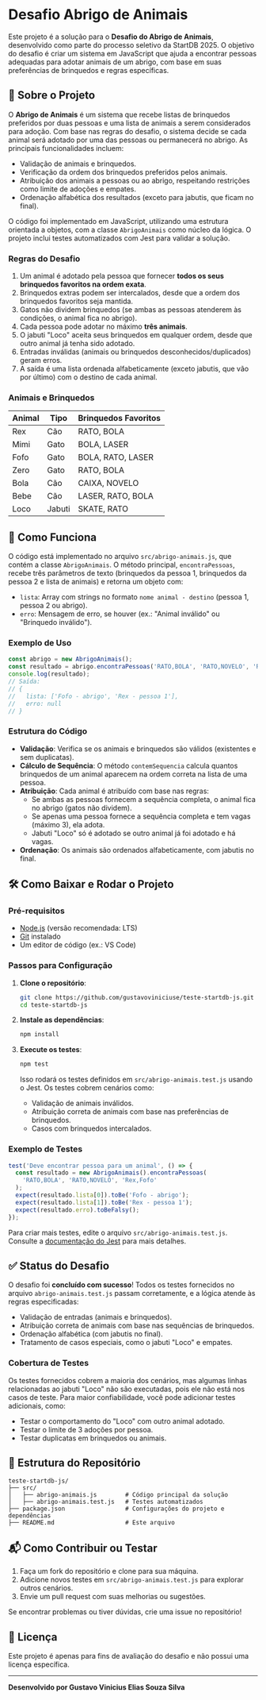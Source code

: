 # Desafio Abrigo de Animais

Este projeto é a solução para o **Desafio do Abrigo de Animais**, desenvolvido como parte do processo seletivo da StartDB 2025. O objetivo do desafio é criar um sistema em JavaScript que ajuda a encontrar pessoas adequadas para adotar animais de um abrigo, com base em suas preferências de brinquedos e regras específicas.

## 📖 Sobre o Projeto

O **Abrigo de Animais** é um sistema que recebe listas de brinquedos preferidos por duas pessoas e uma lista de animais a serem considerados para adoção. Com base nas regras do desafio, o sistema decide se cada animal será adotado por uma das pessoas ou permanecerá no abrigo. As principais funcionalidades incluem:

- Validação de animais e brinquedos.
- Verificação da ordem dos brinquedos preferidos pelos animais.
- Atribuição dos animais a pessoas ou ao abrigo, respeitando restrições como limite de adoções e empates.
- Ordenação alfabética dos resultados (exceto para jabutis, que ficam no final).

O código foi implementado em JavaScript, utilizando uma estrutura orientada a objetos, com a classe `AbrigoAnimais` como núcleo da lógica. O projeto inclui testes automatizados com Jest para validar a solução.

### Regras do Desafio
1. Um animal é adotado pela pessoa que fornecer **todos os seus brinquedos favoritos na ordem exata**.
2. Brinquedos extras podem ser intercalados, desde que a ordem dos brinquedos favoritos seja mantida.
3. Gatos não dividem brinquedos (se ambas as pessoas atenderem às condições, o animal fica no abrigo).
4. Cada pessoa pode adotar no máximo **três animais**.
5. O jabuti "Loco" aceita seus brinquedos em qualquer ordem, desde que outro animal já tenha sido adotado.
6. Entradas inválidas (animais ou brinquedos desconhecidos/duplicados) geram erros.
7. A saída é uma lista ordenada alfabeticamente (exceto jabutis, que vão por último) com o destino de cada animal.

### Animais e Brinquedos
| Animal | Tipo   | Brinquedos Favoritos        |
|--------|--------|-----------------------------|
| Rex    | Cão    | RATO, BOLA                  |
| Mimi   | Gato   | BOLA, LASER                 |
| Fofo   | Gato   | BOLA, RATO, LASER           |
| Zero   | Gato   | RATO, BOLA                  |
| Bola   | Cão    | CAIXA, NOVELO               |
| Bebe   | Cão    | LASER, RATO, BOLA           |
| Loco   | Jabuti | SKATE, RATO                 |

## 🚀 Como Funciona

O código está implementado no arquivo `src/abrigo-animais.js`, que contém a classe `AbrigoAnimais`. O método principal, `encontraPessoas`, recebe três parâmetros de texto (brinquedos da pessoa 1, brinquedos da pessoa 2 e lista de animais) e retorna um objeto com:
- `lista`: Array com strings no formato `nome animal - destino` (pessoa 1, pessoa 2 ou abrigo).
- `erro`: Mensagem de erro, se houver (ex.: "Animal inválido" ou "Brinquedo inválido").

### Exemplo de Uso
```javascript
const abrigo = new AbrigoAnimais();
const resultado = abrigo.encontraPessoas('RATO,BOLA', 'RATO,NOVELO', 'Rex,Fofo');
console.log(resultado);
// Saída:
// {
//   lista: ['Fofo - abrigo', 'Rex - pessoa 1'],
//   erro: null
// }
```

### Estrutura do Código
- **Validação**: Verifica se os animais e brinquedos são válidos (existentes e sem duplicatas).
- **Cálculo de Sequência**: O método `contemSequencia` calcula quantos brinquedos de um animal aparecem na ordem correta na lista de uma pessoa.
- **Atribuição**: Cada animal é atribuído com base nas regras:
  - Se ambas as pessoas fornecem a sequência completa, o animal fica no abrigo (gatos não dividem).
  - Se apenas uma pessoa fornece a sequência completa e tem vagas (máximo 3), ela adota.
  - Jabuti "Loco" só é adotado se outro animal já foi adotado e há vagas.
- **Ordenação**: Os animais são ordenados alfabeticamente, com jabutis no final.

## 🛠️ Como Baixar e Rodar o Projeto

### Pré-requisitos
- [Node.js](https://nodejs.org/) (versão recomendada: LTS)
- [Git](https://git-scm.com/) instalado
- Um editor de código (ex.: VS Code)

### Passos para Configuração
1. **Clone o repositório**:
   ```bash
   git clone https://github.com/gustavoviniciuse/teste-startdb-js.git
   cd teste-startdb-js
   ```

2. **Instale as dependências**:
   ```bash
   npm install
   ```

3. **Execute os testes**:
   ```bash
   npm test
   ```

   Isso rodará os testes definidos em `src/abrigo-animais.test.js` usando o Jest. Os testes cobrem cenários como:
   - Validação de animais inválidos.
   - Atribuição correta de animais com base nas preferências de brinquedos.
   - Casos com brinquedos intercalados.

### Exemplo de Testes
```javascript
test('Deve encontrar pessoa para um animal', () => {
  const resultado = new AbrigoAnimais().encontraPessoas(
    'RATO,BOLA', 'RATO,NOVELO', 'Rex,Fofo'
  );
  expect(resultado.lista[0]).toBe('Fofo - abrigo');
  expect(resultado.lista[1]).toBe('Rex - pessoa 1');
  expect(resultado.erro).toBeFalsy();
});
```

Para criar mais testes, edite o arquivo `src/abrigo-animais.test.js`. Consulte a [documentação do Jest](https://jestjs.io/docs/getting-started) para mais detalhes.

## ✅ Status do Desafio
O desafio foi **concluído com sucesso**! Todos os testes fornecidos no arquivo `abrigo-animais.test.js` passam corretamente, e a lógica atende às regras especificadas:
- Validação de entradas (animais e brinquedos).
- Atribuição correta de animais com base nas sequências de brinquedos.
- Ordenação alfabética (com jabutis no final).
- Tratamento de casos especiais, como o jabuti "Loco" e empates.

### Cobertura de Testes
Os testes fornecidos cobrem a maioria dos cenários, mas algumas linhas relacionadas ao jabuti "Loco" não são executadas, pois ele não está nos casos de teste. Para maior confiabilidade, você pode adicionar testes adicionais, como:
- Testar o comportamento do "Loco" com outro animal adotado.
- Testar o limite de 3 adoções por pessoa.
- Testar duplicatas em brinquedos ou animais.

## 📂 Estrutura do Repositório
```
teste-startdb-js/
├── src/
│   ├── abrigo-animais.js        # Código principal da solução
│   ├── abrigo-animais.test.js   # Testes automatizados
├── package.json                 # Configurações do projeto e dependências
├── README.md                    # Este arquivo
```

## 📬 Como Contribuir ou Testar
1. Faça um fork do repositório e clone para sua máquina.
2. Adicione novos testes em `src/abrigo-animais.test.js` para explorar outros cenários.
3. Envie um pull request com suas melhorias ou sugestões.

Se encontrar problemas ou tiver dúvidas, crie uma issue no repositório!

## 📜 Licença
Este projeto é apenas para fins de avaliação do desafio e não possui uma licença específica.

---

**Desenvolvido por Gustavo Vinicius Elias Souza Silva**  
